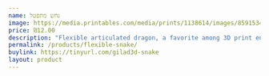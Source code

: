 ```yaml
---
name: נחש מתפטל
image: https://media.printables.com/media/prints/1138614/images/8591534_d31e191d-f4eb-4b32-9a00-466e1cf4c819_b39025ef-5579-46e1-aa3c-fcb382a6068d/thumbs/inside/1920x1440/jpg/flexisnake_43_5.webp
price: ₪12.00
description: "Flexible articulated dragon, a favorite among 3D print enthusiasts. Photo: Printables user, CC BY."
permalink: /products/flexible-snake/
buylink: https://tinyurl.com/gilad3d-snake
layout: product
---
```

